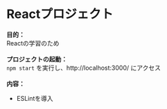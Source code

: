 # Reactプロジェクト
**目的：** <br />
Reactの学習のため
<br />
<br />
**プロジェクトの起動：** <br />
`npm start` を実行し、http://localhost:3000/ にアクセス
<br />
<br />
**内容：** <br />
- ESLintを導入
